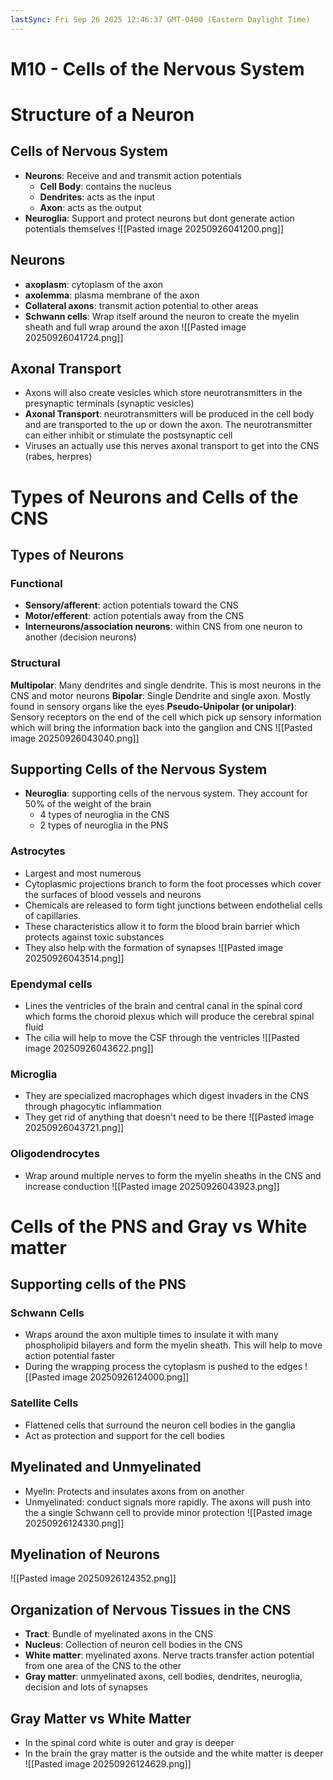 ```yaml
---
lastSync: Fri Sep 26 2025 12:46:37 GMT-0400 (Eastern Daylight Time)
---
```

# M10 - Cells of the Nervous System
# Structure of a Neuron
## Cells of Nervous System
- **Neurons**: Receive and and transmit action potentials
	- **Cell Body**: contains the nucleus
	- **Dendrites**: acts as the input
	- **Axon**: acts as the output
- **Neuroglia**: Support and protect neurons but dont generate action potentials themselves
![[Pasted image 20250926041200.png]]
## Neurons
- **axoplasm**: cytoplasm of the axon
- **axolemma**: plasma membrane of the axon
- **Collateral axons**: transmit action potential to other areas
- **Schwann cells**: Wrap itself around the neuron to create the myelin sheath and full wrap around the axon
![[Pasted image 20250926041724.png]]
## Axonal Transport
- Axons will also create vesicles which store neurotransmitters in the presynaptic terminals (synaptic vesicles)
- **Axonal Transport**: neurotransmitters will be produced in the cell body and are transported to the up or down the axon. The neurotransmitter can either inhibit or stimulate the postsynaptic cell
- Viruses an actually use this nerves axonal transport to get into the CNS (rabes, herpres)
# Types of Neurons and Cells of the CNS
## Types of Neurons
### Functional
- **Sensory/afferent**: action potentials toward the CNS
- **Motor/efferent**: action potentials away from the CNS
- **Interneurons/association neurons**: within CNS from one neuron to another (decision neurons)
### Structural
**Multipolar**: Many dendrites and single dendrite. This is most neurons in the CNS and motor neurons
**Bipolar**: Single Dendrite and single axon. Mostly found in sensory organs like the eyes
**Pseudo-Unipolar (or unipolar)**: Sensory receptors on the end of the cell which pick up sensory information which will bring the information back into the ganglion and CNS
![[Pasted image 20250926043040.png]]
## Supporting Cells of the Nervous System
- **Neuroglia**: supporting cells of the nervous system. They account for 50% of the weight of the brain
	- 4 types of neuroglia in the CNS
	- 2 types of neuroglia in the PNS
### Astrocytes
- Largest and most numerous
- Cytoplasmic projections branch to form the foot processes which cover the surfaces of blood vessels and neurons
- Chemicals are released to form tight junctions between endothelial cells of capillaries.
- These characteristics allow it to form the blood brain barrier which protects against toxic substances
- They also help with the formation of synapses
![[Pasted image 20250926043514.png]]
### Ependymal cells
- Lines the ventricles of the brain and central canal in the spinal cord which forms the choroid plexus which will produce the cerebral spinal fluid
- The cilia will help to move the CSF through the ventricles
![[Pasted image 20250926043622.png]]
### Microglia
- They are specialized macrophages which digest invaders in the CNS through phagocytic inflammation
- They get rid of anything that doesn't need to be there
![[Pasted image 20250926043721.png]]
### Oligodendrocytes
- Wrap around multiple nerves to form the myelin sheaths in the CNS and increase conduction
![[Pasted image 20250926043923.png]]
# Cells of the PNS and Gray vs White matter
## Supporting cells of the PNS
### Schwann Cells
- Wraps around the axon multiple times to insulate it with many phospholipid bilayers and form the myelin sheath. This will help to move action potential faster
- During the wrapping process the cytoplasm is pushed to the edges
![[Pasted image 20250926124000.png]]
### Satellite Cells
- Flattened cells that surround the neuron cell bodies in the ganglia
- Act as protection and support for the cell bodies
## Myelinated and Unmyelinated 
- Myelin: Protects and insulates axons from on another
- Unmyelinated: conduct signals more rapidly. The axons will push into the a single Schwann cell to provide minor protection
![[Pasted image 20250926124330.png]]
## Myelination of Neurons
![[Pasted image 20250926124352.png]]
## Organization of Nervous Tissues in the CNS
- **Tract**: Bundle of myelinated axons in the CNS
- **Nucleus**: Collection of neuron cell bodies in the CNS
- **White matter**: myelinated axons. Nerve tracts transfer action potential from one area of the CNS to the other
- **Gray matter**: unmyelinated axons, cell bodies, dendrites, neuroglia, decision and lots of synapses
## Gray Matter vs White Matter
- In the spinal cord white is outer and gray is deeper
- In the brain the gray matter is the outside and the white matter is deeper
![[Pasted image 20250926124629.png]]